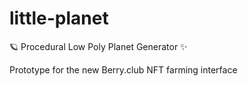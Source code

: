 # little-planet
🪐 Procedural Low Poly Planet Generator ✨

Prototype for the new Berry.club NFT farming interface
